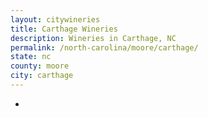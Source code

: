 ```yaml
---
layout: citywineries
title: Carthage Wineries
description: Wineries in Carthage, NC
permalink: /north-carolina/moore/carthage/
state: nc
county: moore
city: carthage
---
```

-
